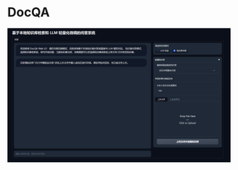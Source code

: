 # DocQA
![image](https://github.com/HongzheBi/DocQA/blob/master/image/%E7%95%8C%E9%9D%A2%E5%B1%95%E7%A4%BA.png)
